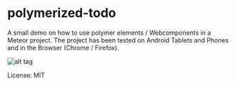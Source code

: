 # polymerized-todo

A small demo on how to use polymer elements / Webcomponents in a Meteor project. The project has been tested on Android Tablets and Phones and in the Browser (Chrome / Firefox).

![alt tag](https://raw.github.com/meteorpoly/polymerized-todo/master/demoscreenshot.png)

License: MIT
